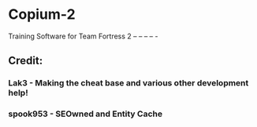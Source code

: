 # Copium-2

Training Software for Team Fortress 2
 – – – – -
## Credit:
### Lak3 - Making the cheat base and various other development help!
### spook953 - SEOwned and Entity Cache
